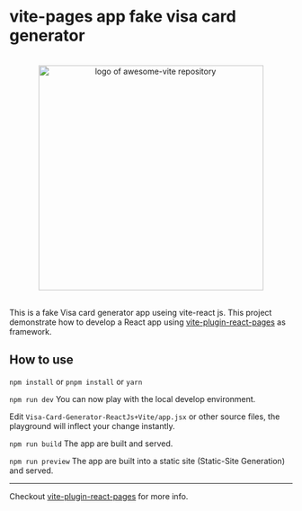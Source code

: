 # vite-pages app fake  visa card generator

<p align="center">
  <br>
  <img width="400" src="./vite.svg" alt="logo of awesome-vite repository">
  <br>
  <br>
</p>


This is a fake Visa card  generator  app useing  vite-react js.
This project demonstrate how to develop a React app using [vite-plugin-react-pages](https://github.com/vitejs/vite-plugin-react-pages) as framework.

## How to use

`npm install` or `pnpm install` or `yarn`

`npm run dev` You can now play with the local develop environment.

Edit `Visa-Card-Generator-ReactJs+Vite/app.jsx` or other source files, the playground will inflect your change instantly.

`npm run build` The app are built and served.

`npm run preview` The app are built into a static site (Static-Site Generation) and served.

---

Checkout [vite-plugin-react-pages](https://github.com/vitejs/vite-plugin-react-pages) for more info.
